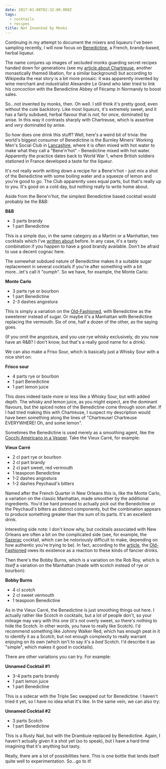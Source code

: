 ```yaml
---
date: 2017-01-08T02:32:00.000Z
tags:
  - cocktails
  - recipes
title: Not Invented by Monks
---
```


Continuing in my attempt to document the mixers and liqueurs I've been
sampling recently, I will now focus on [Benedictine][1], a French,
brandy-based, herbal liqueur.

The name conjures up images of secluded monks guarding secret recipes handed
down for generations (see my [article about Chartreuse][2], another
monastically themed libation, for a similar background) but according to
Wikipedia the real story is a bit more prosaic: it was apparently invented
by wine merchant and industrialist Alexandre Le Grand who later tried to
link his concoction with the Benedictine Abbey of Fécamp in Normandy to
boost sales.

So...not invented by monks, then.  Oh well.  I still think it's pretty good,
even without the cute backstory.  Like most liqueurs, it's extremely sweet,
and it has a fairly subdued, herbal flavour that is *not*, for once,
dominated by anise.  In this way it contrasts sharply with Chartreuse, which
is assertive and *very* dominated by anise.

So how does one drink this stuff?  Well, here's a weird bit of trivia: the
world's biggest consumer of Benedictine is the Burnley Miners' Working Men's
Social Club in [Lancashire][7], where it is often mixed with hot water to
make what they call a "Bene'n'hot" - Benedictine mixed with hot water.
Apparently the practice dates back to World War 1, where British soldiers
stationed in France developed a taste for the liqueur.

It's not really worth writing down a recipe for a Bene'n'hot - just mix a
shot of the Benedictine with some boiling water and a squeeze of lemon and
you're good to go.  The Club apparently uses equal parts, but that's really
up to you.  It's good on a cold day, but nothing really to write home about.

Aside from the Bene'n'hot, the simplest Benedictine based cocktail would
probably be the B&B:

**B&B**

* 3 parts brandy
* 1 part Benedictine

This is a simple duo, in the same category as a Martini or a Manhattan, two
cocktails which I've [written about][3] before.  In any case, it's a tasty
combination if you happen to have a good brandy available.  Don't be afraid
to use a decent cognac here.

The somewhat subdued nature of Benedictine makes it a suitable sugar
replacement in several cocktails if you're after something with a bit
more...let's call it "oumph".  So we have, for example, the Monte Carlo:

**Monte Carlo**

* 3 parts rye or bourbon
* 1 part Benedictine
* 2-3 dashes angostura

This is simply a variation on the [Old-Fashioned][6], with Benedictine as
the sweetener instead of sugar.  Or maybe it's a Manhattan with Benedictine
replacing the vermouth.  Six of one, half a dozen of the other, as the
saying goes.

(If you omit the angostura, and you use rye whisky exclusively, do you now
have an R&B?  I don't know, but that's a really good name for a drink).

We can also make a Friso Sour, which is basically just a Whisky Sour with a
nice shirt on:

**Frisco sour**

* 4 parts rye or bourbon
* 1 part Benedictine
* 1 part lemon juice

This does indeed taste more or less like a Whisky Sour, but with added
depth.  The whisky and lemon juice, as you might expect, are the dominant
flavours, but the spiced notes of the Benedictine come through soon after.
If I had tried making this with Chartreuse, I suspect my description would
have been something along the lines of "Chartreuse!  Chartreuse EVERYWHERE!
Oh, and some lemon".

Sometimes the Benedictine is used merely as a smoothing agent, like the
[Cocchi Americano in a Vesper][5].  Take the Vieux Carré, for example:

**Vieux Carré**

* 2 cl part rye or bourbon
* 2 cl part brandy
* 2 cl part sweet, red vermouth
* 1 teaspoon Benedictine
* 1-2 dashes angostura
* 1-2 dashes Peychaud's bitters

Named after the French Quarter in New Orleans this is, like the Monte Carlo,
a variation on the classic Manhattan, made smoother by the additional
ingredients.  You'd be hard pressed to actually pick out the Benedictine or
the Peychaud's bitters as distinct components, but the combination appears
to produce something greater than the sum of its parts.  It's an excellent
drink.

Interesting side note: I don't know why, but cocktails associated with New
Orleans are often a bit on the complicated side (see, for example, the
[Sazerac][4] cocktail, which can be notoriously difficult to make, depending
on how authentic you're trying to be).  In fact, according to the
[article][4], the [Old-Fashioned][6] owes its existence as a reaction to
these kinds of fancier drinks.

Then there's the Bobby Burns, which is a variation on the Rob Roy, which is
*itself* a variation on the Manhattan (made with scotch instead of rye or
bourbon):

**Bobby Burns**

* 4 cl scotch
* 2 cl sweet vermouth
* 1 teaspoon Benedictine

As in the Vieux Carré, the Benedictine is just smoothing things out here.  I
actually rather like Scotch in cocktails, but a lot of people don't, so your
mileage may vary with this one (it's not overly sweet, so there's nothing to
hide the Scotch.  In other words, you have to really like Scotch).  I'd
recommend something like Johnny Walker Red, which has enough peat in it to
identify it as a Scotch, but not enough complexity to really warrant
enjoying on its own (which isn't to say it's a *bad* Scotch.  I'd describe
it as "simple", which makes it good in cocktails).

There are other variations you can try.  For example:

**Unnamed Cocktail #1**

* 3-4 parts parts brandy
* 1 part lemon juice
* 1 part Benedictine

This is a sidecar with the Triple Sec swapped out for Benedictine.  I
haven't tried it yet, so I have no idea what it's like. In the same vein, we
can also try:

**Unnamed Cocktail #2**

* 3 parts Scotch
* 1 part Benedictine

This is a Rusty Nail, but with the Drambuie replaced by Benedictine.  Again,
I haven't actually given it a shot yet (so to speak), but I have a hard time
imagining that it's anything but tasty.

Really, there are a lot of possibilities here.  This is one bottle that
lends itself quite well to experimentation.  So...go to it!

[1]: https://en.wikipedia.org/wiki/B%C3%A9n%C3%A9dictine
[2]: /2016/12/31/chartreuse
[3]: /2014/12/23/aromatic-cocktails
[4]: https://en.wikipedia.org/wiki/Sazerac
[5]: /2016/12/22/vesper
[6]: https://en.wikipedia.org/wiki/Old_Fashioned
[7]: https://en.wikipedia.org/wiki/Lancashire
